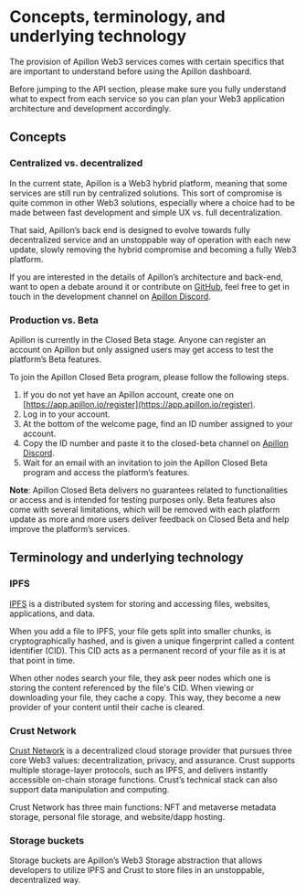 # Concepts, terminology, and underlying technology

The provision of Apillon Web3 services comes with certain specifics that are important to understand before using the Apillon dashboard.

Before jumping to the API section, please make sure you fully understand what to expect from each service so you can plan your Web3 application architecture and development accordingly.

## Concepts

### Centralized vs. decentralized

In the current state, Apillon is a Web3 hybrid platform, meaning that some services are still run by centralized solutions. This sort of compromise is quite common in other Web3 solutions, especially where a choice had to be made between fast development and simple UX vs. full decentralization.

That said, Apillon’s back end is designed to evolve towards fully decentralized service and an unstoppable way of operation with each new update, slowly removing the hybrid compromise and becoming a fully Web3 platform.

If you are interested in the details of Apillon’s architecture and back-end, want to open a debate around it or contribute on [GitHub](https://github.com/Apillon-web3), feel free to get in touch in the development channel on [Apillon Discord](https://discord.gg/yX3gTw36C4).

### Production vs. Beta

Apillon is currently in the Closed Beta stage. Anyone can register an account on Apillon but only assigned users may get access to test the platform’s Beta features.

To join the Apillon Closed Beta program, please follow the following steps.

1. If you do not yet have an Apillon account, create one on [https://app.apillon.io/register](https://app.apillon.io/register).
2. Log in to your account.
3. At the bottom of the welcome page, find an ID number assigned to your account.
4. Copy the ID number and paste it to the closed-beta channel on [Apillon Discord](https://discord.gg/yX3gTw36C4).
5. Wait for an email with an invitation to join the Apillon Closed Beta program and access the platform’s features.

**Note**: Apillon Closed Beta delivers no guarantees related to functionalities or access and is intended for testing purposes only. Beta features also come with several limitations, which will be removed with each platform update as more and more users deliver feedback on Closed Beta and help improve the platform’s services.

## Terminology and underlying technology

### IPFS

[IPFS](https://ipfs.tech) is a distributed system for storing and accessing files, websites, applications, and data.

When you add a file to IPFS, your file gets split into smaller chunks, is cryptographically hashed, and is given a unique fingerprint called a content identifier (CID). This CID acts as a permanent record of your file as it is at that point in time.

When other nodes search your file, they ask peer nodes which one is storing the content referenced by the file's CID. When viewing or downloading your file, they cache a copy. This way, they become a new provider of your content until their cache is cleared.

### Crust Network

[Crust Network](https://crust.network) is a decentralized cloud storage provider that pursues three core Web3 values: decentralization, privacy, and assurance. Crust supports multiple storage-layer protocols, such as IPFS, and delivers instantly accessible on-chain storage functions. Crustʼs technical stack can also support data manipulation and computing.

Crust Network has three main functions: NFT and metaverse metadata storage, personal file storage, and website/dapp hosting.

### Storage buckets

Storage buckets are Apillon’s Web3 Storage abstraction that allows developers to utilize IPFS and Crust to store files in an unstoppable, decentralized way.
